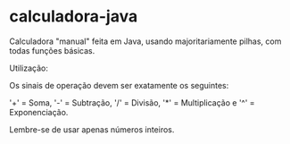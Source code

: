 # calculadora-java
Calculadora "manual" feita em Java, usando majoritariamente pilhas, com todas funções básicas.

Utilização:

Os sinais de operação devem ser exatamente os seguintes:

'+' = Soma,
'-' = Subtração,
'/' = Divisão,
'*' = Multiplicação e
'^' = Exponenciação.

Lembre-se de usar apenas números inteiros.
